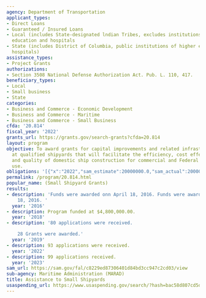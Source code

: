 ```yaml
---
agency: Department of Transportation
applicant_types:
- Direct Loans
- Guaranteed / Insured Loans
- Local (includes State-designated lndian Tribes, excludes institutions of higher
  education and hospitals
- State (includes District of Columbia, public institutions of higher education and
  hospitals)
assistance_types:
- Project Grants
authorizations:
- Section 3508 National Defense Authorization Act. Pub. L. 110, 417.
beneficiary_types:
- Local
- Small business
- State
categories:
- Business and Commerce - Economic Development
- Business and Commerce - Maritime
- Business and Commerce - Small Business
cfda: '20.814'
fiscal_year: '2022'
grants_url: https://grants.gov/search-grants?cfda=20.814
layout: program
objective: To award grants for capital improvements and related infrastructure improvements
  at qualified shipyards that will facilitate the efficiency, cost effectiveness,
  and quality of domestic ship construction for commercial and Federal Government
  use.
obligations: '[{"x":"2022","sam_estimate":20000000.0,"sam_actual":20000000.0,"usa_spending_actual":16403857.0},{"x":"2023","sam_estimate":20000000.0,"sam_actual":0.0,"usa_spending_actual":17567637.0},{"x":"2024","sam_estimate":20000000.0,"sam_actual":0.0,"usa_spending_actual":10950000.0}]'
permalink: /program/20.814.html
popular_name: (Small Shipyard Grants)
results:
- description: 'Funds were awarded onn April 18, 2016. Funds were awarded on April
    18, 2016. '
  year: '2016'
- description: Program funded at $4,800,000.00.
  year: '2018'
- description: '80 applications were received.

    28 Grants were awarded.'
  year: '2019'
- description: 93 applications were received.
  year: '2022'
- description: 99 applications received.
  year: '2023'
sam_url: https://sam.gov/fal/c8229ed87306401d84bd3cc947c2cd03/view
sub-agency: Maritime Administration (MARAD)
title: Assistance to Small Shipyards
usaspending_url: https://www.usaspending.gov/search/?hash=bac58d807cd5d01e1aa1046182c57f4a
---
```

